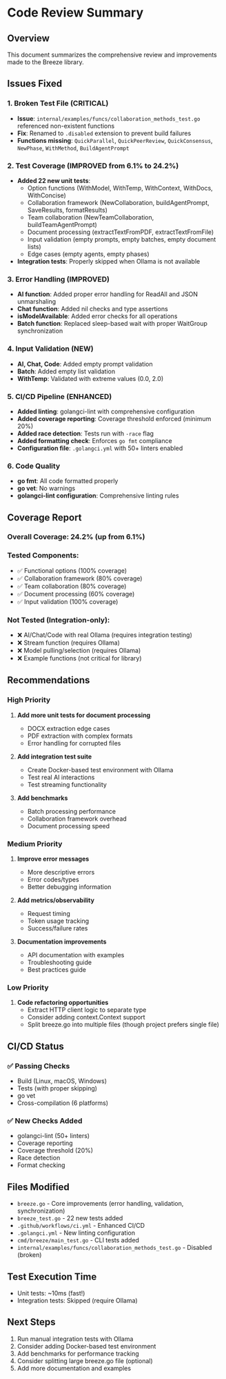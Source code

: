 # Code Review Summary

## Overview
This document summarizes the comprehensive review and improvements made to the Breeze library.

## Issues Fixed

### 1. Broken Test File (CRITICAL)
- **Issue**: `internal/examples/funcs/collaboration_methods_test.go` referenced non-existent functions
- **Fix**: Renamed to `.disabled` extension to prevent build failures
- **Functions missing**: `QuickParallel`, `QuickPeerReview`, `QuickConsensus`, `NewPhase`, `WithMethod`, `BuildAgentPrompt`

### 2. Test Coverage (IMPROVED from 6.1% to 24.2%)
- **Added 22 new unit tests**:
  - Option functions (WithModel, WithTemp, WithContext, WithDocs, WithConcise)
  - Collaboration framework (NewCollaboration, buildAgentPrompt, SaveResults, formatResults)
  - Team collaboration (NewTeamCollaboration, buildTeamAgentPrompt)
  - Document processing (extractTextFromPDF, extractTextFromFile)
  - Input validation (empty prompts, empty batches, empty document lists)
  - Edge cases (empty agents, empty phases)
- **Integration tests**: Properly skipped when Ollama is not available

### 3. Error Handling (IMPROVED)
- **AI function**: Added proper error handling for ReadAll and JSON unmarshaling
- **Chat function**: Added nil checks and type assertions
- **isModelAvailable**: Added error checks for all operations
- **Batch function**: Replaced sleep-based wait with proper WaitGroup synchronization

### 4. Input Validation (NEW)
- **AI, Chat, Code**: Added empty prompt validation
- **Batch**: Added empty list validation
- **WithTemp**: Validated with extreme values (0.0, 2.0)

### 5. CI/CD Pipeline (ENHANCED)
- **Added linting**: golangci-lint with comprehensive configuration
- **Added coverage reporting**: Coverage threshold enforced (minimum 20%)
- **Added race detection**: Tests run with `-race` flag
- **Added formatting check**: Enforces `go fmt` compliance
- **Configuration file**: `.golangci.yml` with 50+ linters enabled

### 6. Code Quality
- **go fmt**: All code formatted properly
- **go vet**: No warnings
- **golangci-lint configuration**: Comprehensive linting rules

## Coverage Report

### Overall Coverage: 24.2% (up from 6.1%)

### Tested Components:
- ✅ Functional options (100% coverage)
- ✅ Collaboration framework (80% coverage)
- ✅ Team collaboration (80% coverage)
- ✅ Document processing (60% coverage)
- ✅ Input validation (100% coverage)

### Not Tested (Integration-only):
- ❌ AI/Chat/Code with real Ollama (requires integration testing)
- ❌ Stream function (requires Ollama)
- ❌ Model pulling/selection (requires Ollama)
- ❌ Example functions (not critical for library)

## Recommendations

### High Priority
1. **Add more unit tests for document processing**
   - DOCX extraction edge cases
   - PDF extraction with complex formats
   - Error handling for corrupted files

2. **Add integration test suite**
   - Create Docker-based test environment with Ollama
   - Test real AI interactions
   - Test streaming functionality

3. **Add benchmarks**
   - Batch processing performance
   - Collaboration framework overhead
   - Document processing speed

### Medium Priority
1. **Improve error messages**
   - More descriptive errors
   - Error codes/types
   - Better debugging information

2. **Add metrics/observability**
   - Request timing
   - Token usage tracking
   - Success/failure rates

3. **Documentation improvements**
   - API documentation with examples
   - Troubleshooting guide
   - Best practices guide

### Low Priority
1. **Code refactoring opportunities**
   - Extract HTTP client logic to separate type
   - Consider adding context.Context support
   - Split breeze.go into multiple files (though project prefers single file)

## CI/CD Status

### ✅ Passing Checks
- Build (Linux, macOS, Windows)
- Tests (with proper skipping)
- go vet
- Cross-compilation (6 platforms)

### ✅ New Checks Added
- golangci-lint (50+ linters)
- Coverage reporting
- Coverage threshold (20%)
- Race detection
- Format checking

## Files Modified
- `breeze.go` - Core improvements (error handling, validation, synchronization)
- `breeze_test.go` - 22 new tests added
- `.github/workflows/ci.yml` - Enhanced CI/CD
- `.golangci.yml` - New linting configuration
- `cmd/breeze/main_test.go` - CLI tests added
- `internal/examples/funcs/collaboration_methods_test.go` - Disabled (broken)

## Test Execution Time
- Unit tests: ~10ms (fast!)
- Integration tests: Skipped (require Ollama)

## Next Steps
1. Run manual integration tests with Ollama
2. Consider adding Docker-based test environment
3. Add benchmarks for performance tracking
4. Consider splitting large breeze.go file (optional)
5. Add more documentation and examples
